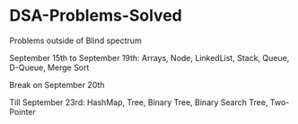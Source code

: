 # DSA-Problems-Solved
Problems outside of Blind spectrum

September 15th to September 19th: Arrays, Node, LinkedList, Stack, Queue, D-Queue, Merge Sort 

Break on September 20th

Till September 23rd: HashMap, Tree, Binary Tree, Binary Search Tree, Two-Pointer 
